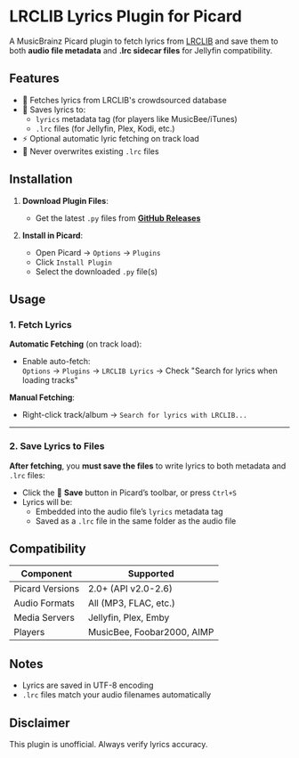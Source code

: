 # LRCLIB Lyrics Plugin for Picard

A MusicBrainz Picard plugin to fetch lyrics from [LRCLIB](https://lrclib.net) and save them to both **audio file metadata** and **.lrc sidecar files** for Jellyfin compatibility.


## Features
- 🎵 Fetches lyrics from LRCLIB's crowdsourced database
- 💾 Saves lyrics to:
  - `lyrics` metadata tag (for players like MusicBee/iTunes)
  - `.lrc` files (for Jellyfin, Plex, Kodi, etc.)
- ⚡ Optional automatic lyric fetching on track load
- 🚫 Never overwrites existing `.lrc` files

## Installation
1. **Download Plugin Files**:
   - Get the latest `.py` files from [**GitHub Releases**](https://raw.githubusercontent.com/izaz4141/picard-lrclib/refs/heads/main/lrcget.py)
   
2. **Install in Picard**:
   - Open Picard → `Options` → `Plugins`
   - Click `Install Plugin` 
   - Select the downloaded `.py` file(s)

## Usage
### 1. Fetch Lyrics
**Automatic Fetching** (on track load):
- Enable auto-fetch:  
  `Options` → `Plugins` → `LRCLIB Lyrics` → Check "Search for lyrics when loading tracks"

**Manual Fetching**:  
- Right-click track/album → `Search for lyrics with LRCLIB...`

---

### 2. Save Lyrics to Files
**After fetching**, you **must save the files** to write lyrics to both metadata and `.lrc` files:  
- Click the 💾 **Save** button in Picard’s toolbar, or press `Ctrl+S`  
- Lyrics will be:  
  - Embedded into the audio file’s `lyrics` metadata tag  
  - Saved as a `.lrc` file in the same folder as the audio file

## Compatibility
| Component           | Supported          |
|---------------------|--------------------|
| Picard Versions     | 2.0+ (API v2.0-2.6)|
| Audio Formats       | All (MP3, FLAC, etc.) |
| Media Servers       | Jellyfin, Plex, Emby |
| Players             | MusicBee, Foobar2000, AIMP |

## Notes
- Lyrics are saved in UTF-8 encoding
- `.lrc` files match your audio filenames automatically

## Disclaimer
This plugin is unofficial. Always verify lyrics accuracy.

